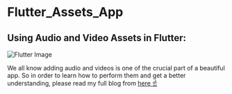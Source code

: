 # Flutter_Assets_App

## Using Audio and Video Assets in Flutter:

![Flutter Image](https://miro.medium.com/max/1400/1*ZvH8NPbxwDfi3y2tTLIdig.jpeg)

We all know adding audio and videos is one of the crucial part of a beautiful app. So in order to learn how to perform them and get a better understanding, please read my full blog from [here ☝](https://apeksh742.medium.com/using-audio-and-video-assets-in-flutter-3198c9133675)
